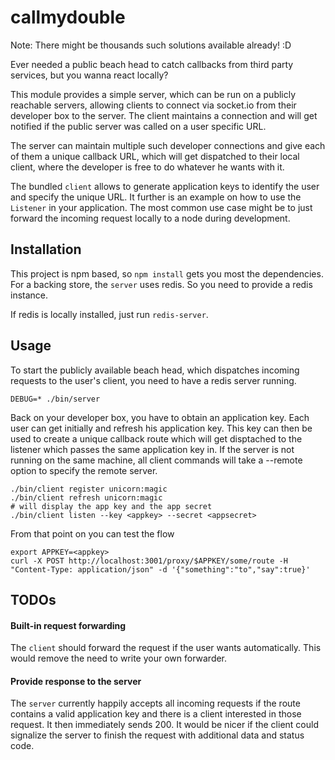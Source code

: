 callmydouble
============

Note: There might be thousands such solutions available already! :D

Ever needed a public beach head to catch callbacks from third party services, but you wanna react locally?

This module provides a simple server, which can be run on a publicly reachable servers,
allowing clients to connect via socket.io from their developer box to the server.
The client maintains a connection and will get notified if the public server was called on a
user specific URL.

The server can maintain multiple such developer connections and give each of them a unique
callback URL, which will get dispatched to their local client, where the developer is free to
do whatever he wants with it.

The bundled `client` allows to generate application keys to identify the user and specify the unique URL.
It further is an example on how to use the `Listener` in your application.
The most common use case might be to just forward the incoming request locally to a node during development.

Installation
------------

This project is npm based, so `npm install` gets you most the dependencies.
For a backing store, the `server` uses redis. So you need to provide a redis instance.

If redis is locally installed, just run `redis-server`.

Usage
-----

To start the publicly available beach head, which dispatches incoming requests to the user's client, you need to have a redis server running.
```
DEBUG=* ./bin/server
```

Back on your developer box, you have to obtain an application key. Each user can get initially and refresh his application key.
This key can then be used to create a unique callback route which will get disptached to the listener which passes the same application
key in. If the server is not running on the same machine, all client commands will take a --remote option to specify the remote server.
```
./bin/client register unicorn:magic
./bin/client refresh unicorn:magic
# will display the app key and the app secret
./bin/client listen --key <appkey> --secret <appsecret>
```

From that point on you can test the flow
```
export APPKEY=<appkey>
curl -X POST http://localhost:3001/proxy/$APPKEY/some/route -H "Content-Type: application/json" -d '{"something":"to","say":true}'
```

TODOs
-----

#### Built-in request forwarding
The `client` should forward the request if the user wants automatically.
This would remove the need to write your own forwarder.

#### Provide response to the server
The `server` currently happily accepts all incoming requests if the route contains a valid application key
and there is a client interested in those request. It then immediately sends 200.
It would be nicer if the client could signalize the server to finish the request with additional data and
status code.

